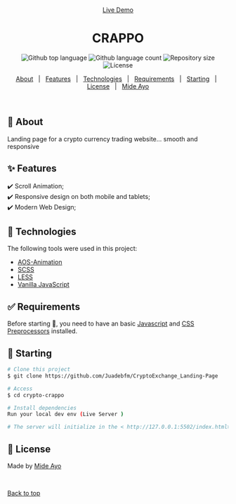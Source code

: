 <div align="center" id="top"> 
&#xa0;

<a href="https://crappohome.netlify.app/">Live Demo</a>

</div>

<h1 align="center">CRAPPO</h1>

<p align="center">
  <img alt="Github top language" src="https://img.shields.io/github/languages/top/Juadebfm/CryptoExchange_Landing-Page?color=56BEB8">

  <img alt="Github language count" src="https://img.shields.io/github/languages/count/Juadebfm/CryptoExchange_Landing-Page?color=56BEB8">

  <img alt="Repository size" src="https://img.shields.io/github/repo-size/Juadebfm/CryptoExchange_Landing-Page?color=56BEB8">

  <img alt="License" src="https://img.shields.io/github/license/Juadebfm/CryptoExchange_Landing-Page?color=56BEB8">

  <!-- <img alt="Github issues" src="https://img.shields.io/github/issues/Juadebfm/CryptoExchange_Landing-Page?color=56BEB8" /> -->

  <!-- <img alt="Github forks" src="https://img.shields.io/github/forks/Juadebfm/CryptoExchange_Landing-Page?color=56BEB8" /> -->

  <!-- <img alt="Github stars" src="https://img.shields.io/github/stars/Juadebfm/CryptoExchange_Landing-Page?color=56BEB8" /> -->
</p>

<!-- Status -->

<!-- <h4 align="center">
	🚧 🚀 Under construction...  🚧
</h4>

<hr> -->

<p align="center">
  <a href="#dart-about">About</a> &#xa0; | &#xa0; 
  <a href="#sparkles-features">Features</a> &#xa0; | &#xa0;
  <a href="#rocket-technologies">Technologies</a> &#xa0; | &#xa0;
  <a href="#white_check_mark-requirements">Requirements</a> &#xa0; | &#xa0;
  <a href="#checkered_flag-starting">Starting</a> &#xa0; | &#xa0;
  <a href="#memo-license">License</a> &#xa0; | &#xa0;
  <a href="https://github.com/MideAyo" target="_blank">Mide Ayo</a>
</p>

<br>

## :dart: About

Landing page for a crypto currency trading website... smooth and responsive

## :sparkles: Features

:heavy_check_mark: Scroll Animation;\
:heavy_check_mark: Responsive design on both mobile and tablets;\
:heavy_check_mark: Modern Web Design;

## :rocket: Technologies

The following tools were used in this project:

- [AOS-Animation](https://michalsnik.github.io/aos/)
- [SCSS](https://developer.mozilla.org/en-US/docs/Glossary/CSS_preprocessor)
- [LESS](https://developer.mozilla.org/en-US/docs/Glossary/CSS_preprocessor)
- [Vanilla JavaScript](https://developer.mozilla.org/en-US/docs/Web/JavaScript)

## :white_check_mark: Requirements

Before starting :checkered_flag:, you need to have an basic [Javascript](https://developer.mozilla.org/en-US/docs/Web/JavaScript) and [CSS Preprocessors](https://developer.mozilla.org/en-US/docs/Glossary/CSS_preprocessor) installed.

## :checkered_flag: Starting

```bash
# Clone this project
$ git clone https://github.com/Juadebfm/CryptoExchange_Landing-Page

# Access
$ cd crypto-crappo

# Install dependencies
Run your local dev env (Live Server )

# The server will initialize in the < http://127.0.0.1:5502/index.html>
```

## :memo: License

Made by <a href="https://github.com/MideAyo" target="_blank">Mide Ayo</a>

&#xa0;

<a href="#top">Back to top</a>
